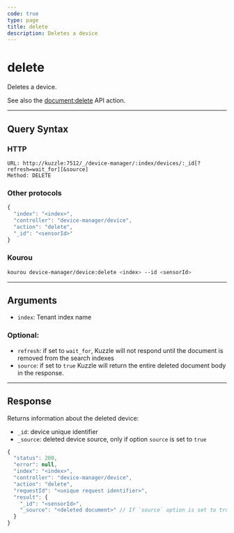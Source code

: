 ```yaml
---
code: true
type: page
title: delete
description: Deletes a device
---
```


# delete

Deletes a device.

See also the [document:delete](/core/2/api/controllers/document/delete) API action.

---

## Query Syntax

### HTTP

```http
URL: http://kuzzle:7512/_/device-manager/:index/devices/:_id[?refresh=wait_for][&source]
Method: DELETE
```

### Other protocols

```js
{
  "index": "<index>",
  "controller": "device-manager/device",
  "action": "delete",
  "_id": "<sensorId>"
}
```

### Kourou

```bash
kourou device-manager/device:delete <index> --id <sensorId>
```

---

## Arguments

- `index`: Tenant index name

### Optional:

- `refresh`: if set to `wait_for`, Kuzzle will not respond until the document is removed from the search indexes
- `source`: if set to `true` Kuzzle will return the entire deleted document body in the response.

---

## Response

Returns information about the deleted device:

- `_id`: device unique identifier
- `_source`: deleted device source, only if option `source` is set to `true`

```js
{
  "status": 200,
  "error": null,
  "index": "<index>",
  "controller": "device-manager/device",
  "action": "delete",
  "requestId": "<unique request identifier>",
  "result": {
    "_id": "<sensorId>",
    "_source": "<deleted document>" // If `source` option is set to true
  }
}
```
